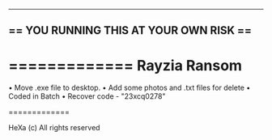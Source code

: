 
---------------------------------------
== YOU RUNNING THIS AT YOUR OWN RISK ==
---------------------------------------

=============
Rayzia Ransom
=============

• Move .exe file to desktop.
• Add some photos and .txt files for delete
• Coded in Batch
• Recover code - "23xcq0278"

=============

HeXa (c) All rights reserved



